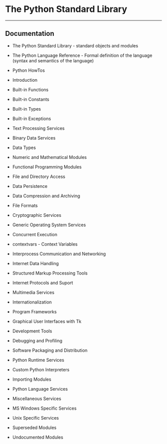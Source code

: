 # The Python Standard Library

---

## Documentation

- The Python Standard Library - standard objects and modules
- The Python Language Reference - Formal definition of the language (syntax and semantics of the language)
- Python HowTos

- Introduction
- Built-in Functions
- Built-in Constants
- Built-in Types
- Built-in Exceptions
- Text Processing Services
- Binary Data Services
- Data Types
- Numeric and Mathematical Modules
- Functional Programming Modules
- File and Directory Access
- Data Persistence
- Data Compression and Archiving
- File Formats
- Cryptographic Services
- Generic Operating System Services
- Concurrent Execution
- contextvars - Context Variables
- Interprocess Communication and Networking
- Internet Data Handling
- Structured Markup Processing Tools
- Internet Protocols and Suport
- Multimedia Services
- Internationalization
- Program Frameworks
- Graphical User Interfaces with Tk
- Development Tools
- Debugging and Profiling
- Software Packaging and Distribution
- Python Runtime Services
- Custom Python Interpreters
- Importing Modules
- Python Language Services
- Miscellaneous Services
- MS Windows Specific Services
- Unix Specific Services
- Superseded Modules
- Undocumented Modules

